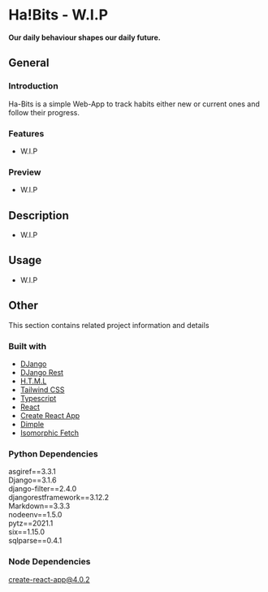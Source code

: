 # Ha!Bits - W.I.P
**Our daily behaviour shapes our daily future.** 

## General

### Introduction
Ha-Bits is a simple Web-App to track habits either new or current ones and
follow their progress. 

### Features
- W.I.P

### Preview
- W.I.P

## Description
- W.I.P

## Usage
- W.I.P

## Other
This section contains related project information and details

### Built with
- [DJango](https://www.djangoproject.com/start/overview/)
- [DJango Rest](https://www.django-rest-framework.org/)
- [H.T.M.L](https://html.spec.whatwg.org/)
- [Tailwind CSS](https://tailwindcss.com/)
- [Typescript](https://www.typescriptlang.org/docs/handbook/jsx.html)
- [React](https://reactjs.org/)
- [Create React App](https://create-react-app.dev/docs/adding-typescript/)
- [Dimple](http://dimplejs.org/)
- [Isomorphic Fetch](https://www.npmjs.com/package/isomorphic-fetch)

### Python Dependencies
asgiref==3.3.1  
Django==3.1.6  
django-filter==2.4.0  
djangorestframework==3.12.2  
Markdown==3.3.3  
nodeenv==1.5.0  
pytz==2021.1  
six==1.15.0  
sqlparse==0.4.1  

### Node Dependencies
create-react-app@4.0.2  
